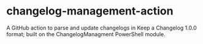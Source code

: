 # changelog-management-action
A GitHub action to parse and update changelogs in Keep a Changelog 1.0.0 format; built on the ChangelogManagment PowerShell module.
